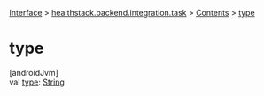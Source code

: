 
[Interface](../../../index.html) > [healthstack.backend.integration.task](../index.html) > [Contents](index.html) > [type](type.html)



# type



[androidJvm]\
val [type](type.html): [String](https://kotlinlang.org/api/latest/jvm/stdlib/kotlin/-string/index.html)




